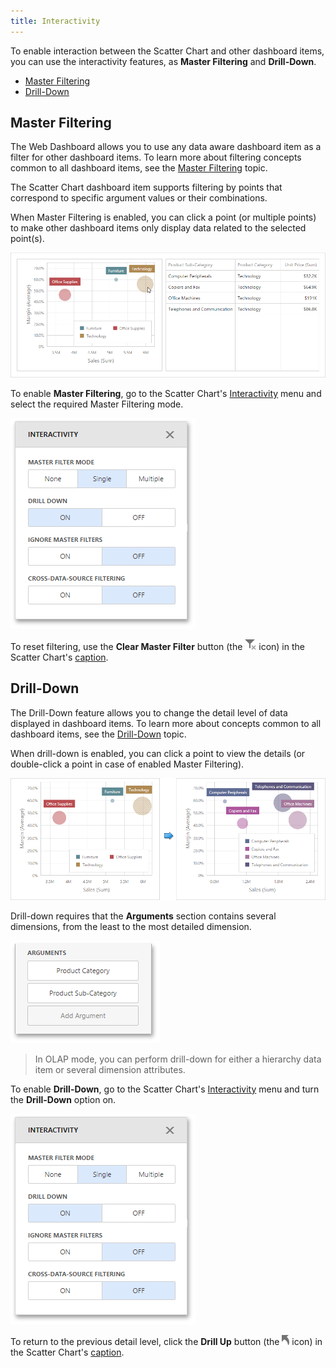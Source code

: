 ```yaml
---
title: Interactivity
---
```

To enable interaction between the Scatter Chart and other dashboard items, you can use the interactivity features, as **Master Filtering** and **Drill-Down**.
* [Master Filtering](#masterfiltering)
* [Drill-Down](#drilldown)

## <a name="masterfiltering"/>Master Filtering
The Web Dashboard allows you to use any data aware dashboard item as a filter for other dashboard items. To learn more about filtering concepts common to all dashboard items, see the [Master Filtering](../../../../../dashboard-for-web/articles/web-dashboard-designer-mode/interactivity/master-filtering.md) topic.

The Scatter Chart dashboard item supports filtering by points that correspond to specific argument values or their combinations.

When Master Filtering is enabled, you can click a point (or multiple points) to make other dashboard items only display data related to the selected point(s).

![wdd-grid-interactivity-master-filtering](../../../../images/Img125268.png)

To enable **Master Filtering**, go to the Scatter Chart's [Interactivity](../../../../../dashboard-for-web/articles/web-dashboard-designer-mode/ui-elements/dashboard-item-menu.md) menu and select the required Master Filtering mode.

![wdd-dashboard-items-interactivity-section](../../../../images/Img125270.png)

To reset filtering, use the **Clear Master Filter** button (the ![wdd-master-filtering-icon](../../../../images/Img125072.png) icon) in the Scatter Chart's [caption](../../../../../dashboard-for-web/articles/web-dashboard-designer-mode/dashboard-layout/dashboard-item-caption.md).

## <a name="drilldown"/>Drill-Down
The Drill-Down feature allows you to change the detail level of data displayed in dashboard items. To learn more about concepts common to all dashboard items, see the [Drill-Down](../../../../../dashboard-for-web/articles/web-dashboard-designer-mode/interactivity/drill-down.md) topic.

When drill-down is enabled, you can click a point to view the details (or double-click a point in case of enabled Master Filtering).

![wdd-grid-interactivity-drill-down](../../../../images/Img125267.png)

Drill-down requires that the **Arguments** section contains several dimensions, from the least to the most detailed dimension.

![wdd-scatter-chart-arguments-section](../../../../images/Img125269.png)

> In OLAP mode, you can perform drill-down for either a hierarchy data item or several dimension attributes.

To enable **Drill-Down**, go to the Scatter Chart's [Interactivity](../../../../../dashboard-for-web/articles/web-dashboard-designer-mode/ui-elements/dashboard-item-menu.md) menu and turn the **Drill-Down** option on.

![wdd-dashboard-items-interactivity-section](../../../../images/Img125270.png)

To return to the previous detail level, click the **Drill Up** button (the ![wdd-drill-up-icon](../../../../images/Img125074.png) icon) in the Scatter Chart's [caption](../../../../../dashboard-for-web/articles/web-dashboard-designer-mode/dashboard-layout/dashboard-item-caption.md).